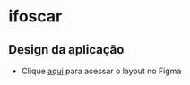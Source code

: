 # ifoscar


## Design da aplicação
- Clique [aqui](https://www.figma.com/file/OymXapCEw8qO4SOLBtHS8T/ifoscar?node-id=0%3A1) para acessar o layout no Figma
